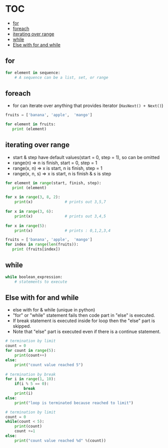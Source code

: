 # TOC
* [for](/looping.md#for)
* [foreach](/looping.md#foreach)
* [iterating over range](/looping.md#iterating-over-range)
* [while](/looping.md#while)
* [Else with for and while](/looping.md#else-with-for-and-while)

## for
```python
for element in sequence:
    # A sequence can be a list, set, or range
```

## foreach
* for can iterate over anything that provides iterator (`HasNext() + Next()`)
```python
fruits = ['banana', 'apple',  'mango']

for element in fruits:
   print (element)
```

## iterating over range
* start & step have default values(start = 0, step = 1), so can be omitted
* range(n) => n is finish, start = 0, step = 1
* range(x, n) => x is start, n is finish, step = 1
* range(x, n, s) => x is start, n is finish & s is step
```python
for element in range(start, finish, step):
   print (element)
   
for x in range(3, 8, 2):
    print(x)              # prints out 3,5,7
    
for x in range(3, 6):
    print(x)              # prints out 3,4,5
    
for x in range(5):
    print(x)              # prints : 0,1,2,3,4

fruits = ['banana', 'apple',  'mango']
for index in range(len(fruits)):
   print (fruits[index])
```  

## while
```python
while boolean_expression: 
    # statements to execute
```

## Else with for and while
* else with for & while (unique in python)
* "for" or "while" statement fails then code part in "else" is executed. 
* If break statement is executed inside for loop then the "else" part is skipped. 
* Note that "else" part is executed even if there is a continue statement.
```python
# termination by limit
count = 0 
for count in range(5):
    print(count++)
else:
    print("count value reached 5")
    
# termination by break
for i in range(1, 10):
    if(i % 5 == 0):
        break
    print(i)
else:
    print("loop is terminated because reached to limit")

# termination by limit
count = 0 
while(count < 5):
    print(count)
    count +=1
else:
    print("count value reached %d" %(count))
```

